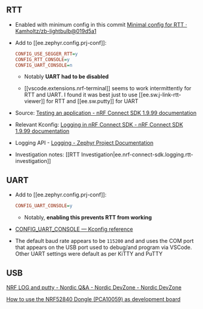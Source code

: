 
## RTT

- Enabled with minimum config in this commit [Minimal config for RTT · Kamholtz/zb-lightbulb@019d5a1](https://github.com/Kamholtz/zb-lightbulb/commit/019d5a1a003afaa8745cb9480884b6c23e0c9b26)

- Add to [[ee.zephyr.config.prj-conf]]:

  ```ini
  CONFIG_USE_SEGGER_RTT=y
  CONFIG_RTT_CONSOLE=y
  CONFIG_UART_CONSOLE=n
  ```

  - Notably **UART had to be disabled**

  - [[vscode.extensions.nrf-terminal]] seems to work intermittently for RTT and UART. I found it was best just to use [[ee.sw.j-link-rtt-viewer]] for RTT and [[ee.sw.putty]] for UART

- Source: [Testing an application - nRF Connect SDK 1.9.99 documentation](https://developer.nordicsemi.com/nRF_Connect_SDK/doc/latest/nrf/gs_testing.html#how-to-use-rtt)

- Relevant Kconfig: [Logging in nRF Connect SDK - nRF Connect SDK 1.9.99 documentation](https://developer.nordicsemi.com/nRF_Connect_SDK/doc/latest/nrf/ug_logging.html#rtt)

- Logging API - [Logging - Zephyr Project Documentation](https://developer.nordicsemi.com/nRF_Connect_SDK/doc/latest/zephyr/reference/logging/index.html#logging-api)

- Investigation notes: [[RTT Investigation|ee.nrf-connect-sdk.logging.rtt-investigation]]

## UART

- Add to [[ee.zephyr.config.prj-conf]]:

  ```ini
  CONFIG_UART_CONSOLE=y
  ```

  - Notably, **enabling this prevents RTT from working**

- [CONFIG_UART_CONSOLE &mdash; Kconfig reference](https://developer.nordicsemi.com/nRF_Connect_SDK/doc/latest/kconfig/CONFIG_UART_CONSOLE.html#config-uart-console)

- The default baud rate appears to be `115200` and and uses the COM port that appears on the USB port used to debug/and program via VSCode. Other UART settings were default as per KiTTY and PuTTY

## USB

[NRF LOG and putty - Nordic Q&amp;A - Nordic DevZone - Nordic DevZone](https://devzone.nordicsemi.com/f/nordic-q-a/68780/nrf-log-and-putty)

[How to use the NRF52840 Dongle (PCA10059) as development board](https://jimmywongiot.com/2019/10/25/how-to-use-the-nrf52840-dongle-pca10059-as-development-board/)